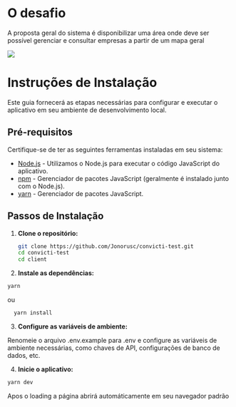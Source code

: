 # O desafio
A proposta geral do sistema é disponibilizar uma área onde deve ser possível gerenciar e consultar 
empresas a partir de um mapa geral

![](video.gif)


# Instruções de Instalação 

Este guia fornecerá as etapas necessárias para configurar e executar o aplicativo em seu ambiente de desenvolvimento local.

## Pré-requisitos

Certifique-se de ter as seguintes ferramentas instaladas em seu sistema:

- [Node.js](https://nodejs.org) - Utilizamos o Node.js para executar o código JavaScript do aplicativo.
- [npm](https://www.npmjs.com/) - Gerenciador de pacotes JavaScript (geralmente é instalado junto com o Node.js).
- [yarn](https://classic.yarnpkg.com/lang/en/docs/install/) - Gerenciador de pacotes JavaScript.

## Passos de Instalação

1. **Clone o repositório:**

   ```sh
   git clone https://github.com/Jonorusc/convicti-test.git
   cd convicti-test
   cd client
   ```
2. **Instale as dependências:**

  ```sh 
  yarn 
  ```
ou 

```sh 
  yarn install
  ```

3. **Configure as variáveis de ambiente:**

Renomeie o arquivo .env.example para .env e configure as variáveis de ambiente necessárias, como chaves de API, configurações de banco de dados, etc.

4. **Inicie o aplicativo:**

  ```sh 
  yarn dev
  ```
Apos o loading a página abrirá automáticamente em seu navegador padrão
